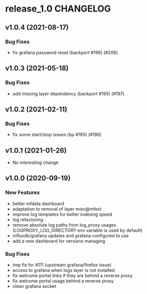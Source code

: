 # release_1.0 CHANGELOG

## v1.0.4 (2021-08-17)

### Bug Fixes

- fix grafana password reset (backport #196) (#206)

## v1.0.3 (2021-05-18)

### Bug Fixes

- add missing layer dependency (backport #195) (#197)

## v1.0.2 (2021-02-11)

### Bug Fixes

- fix some start/stop issues (bp #185) (#186)

## v1.0.1 (2021-01-26)

- No interesting change

## v1.0.0 (2020-09-19)

### New Features

- better mfdata dashboard
- adaptation to removal of layer misc@mfext
- improve log templates for better indexing speed
- log refactoring
- remove absolute log paths from log_proxy usages (LOGPROXY_LOG_DIRECTORY env variable is used by default)
- influxdb/grafana updates and grafana configured to use
- add a new dashboard for versions managing

### Bug Fixes

- tmp fix for #111 (upstream grafana/firefox issue)
- access to grafana when logs layer is not installed
- fix welcome portal links if they are behind a reverse proxy
- fix welcome portal usage behind a reverse proxy
- clean grafana socket


